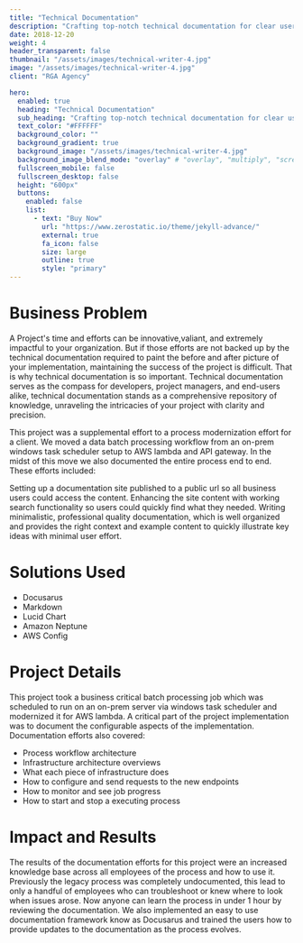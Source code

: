 ```yaml
---
title: "Technical Documentation"
description: "Crafting top-notch technical documentation for clear user comprehension of project intricacies."
date: 2018-12-20
weight: 4
header_transparent: false
thumbnail: "/assets/images/technical-writer-4.jpg"
image: "/assets/images/technical-writer-4.jpg"
client: "RGA Agency"

hero:
  enabled: true
  heading: "Technical Documentation"
  sub_heading: "Crafting top-notch technical documentation for clear user comprehension of project intricacies."
  text_color: "#FFFFFF"
  background_color: ""
  background_gradient: true
  background_image: "/assets/images/technical-writer-4.jpg"
  background_image_blend_mode: "overlay" # "overlay", "multiply", "screen", "false"
  fullscreen_mobile: false
  fullscreen_desktop: false
  height: "600px"
  buttons:
    enabled: false
    list:
      - text: "Buy Now"
        url: "https://www.zerostatic.io/theme/jekyll-advance/"
        external: true
        fa_icon: false
        size: large
        outline: true
        style: "primary"
---
```


# Business Problem

A Project's time and efforts can be innovative,valiant, and extremely impactful to your organization. But if those efforts are not backed up by the technical documentation required to paint the before and after picture of your implementation, maintaining the success of the project is difficult. That is why technical documentation is so important. Technical documentation serves as the compass for developers, project managers, and end-users alike, technical documentation stands as a comprehensive repository of knowledge, unraveling the intricacies of your project with clarity and precision.

This project was a supplemental effort to a process modernization effort for a client. We moved a data batch processing workflow from an on-prem windows task scheduler setup to AWS lambda and API gateway. In the midst of this move we also documented the entire process end to end. These efforts included:

Setting up a documentation site published to a public url so all business users could access the content.
Enhancing the  site content with working search functionality so users could quickly find what they needed.
Writing minimalistic, professional quality documentation, which is well organized and provides the right context and example content to quickly illustrate key ideas with minimal user effort.

# Solutions Used

- Docusarus
- Markdown
- Lucid Chart
- Amazon Neptune
- AWS Config

# Project Details

This project took a business critical batch processing job which was scheduled to run on an on-prem server via windows task scheduler and modernized it for AWS lambda. A critical part of the project implementation was to document the configurable aspects of the implementation. Documentation efforts also covered:

- Process workflow architecture
- Infrastructure architecture overviews
- What each piece of infrastructure does
- How to configure and send requests to the new endpoints
- How to monitor and see job progress
- How to start and stop a executing process

# Impact and Results

The results of the documentation efforts for this project were an increased knowledge base across all employees of the process and how to use it. Previously the legacy process was completely undocumented, this lead to only a handful of employees who can troubleshoot or knew where to look when issues arose. Now anyone can learn the process in under 1 hour by reviewing the documentation. We also implemented an easy to use documentation framework know as Docusarus and trained the users how to provide updates to the documentation as the process evolves. 

